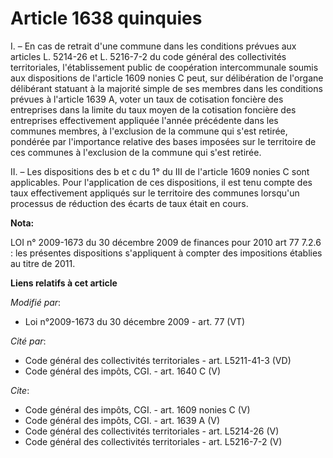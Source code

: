 # Article 1638 quinquies

I. – En cas de retrait d'une commune dans les conditions prévues aux articles L. 5214-26 et L. 5216-7-2 du code général des
collectivités territoriales, l'établissement public de coopération intercommunale soumis aux dispositions de l'article 1609
nonies C peut, sur délibération de l'organe délibérant statuant à la majorité simple de ses membres dans les conditions
prévues à l'article 1639 A, voter un taux de cotisation foncière des entreprises dans la limite du taux moyen de la
cotisation foncière des entreprises effectivement appliquée l'année précédente dans les communes membres, à l'exclusion de la
commune qui s'est retirée, pondérée par l'importance relative des bases imposées sur le territoire de ces communes à
l'exclusion de la commune qui s'est retirée.

II. – Les dispositions des b et c du 1° du III de l'article 1609 nonies C sont applicables. Pour l'application de ces
dispositions, il est tenu compte des taux effectivement appliqués sur le territoire des communes lorsqu'un processus de
réduction des écarts de taux était en cours.

**Nota:**

LOI n° 2009-1673 du 30 décembre 2009 de finances pour 2010 art 77 7.2.6  : les présentes dispositions s'appliquent à compter
des impositions établies au titre de 2011.

**Liens relatifs à cet article**

_Modifié par_:

  - Loi n°2009-1673 du 30 décembre 2009 - art. 77 (VT)

_Cité par_:

  - Code général des collectivités territoriales - art. L5211-41-3 (VD)
  - Code général des impôts, CGI. - art. 1640 C (V)

_Cite_:

  - Code général des impôts, CGI. - art. 1609 nonies C (V)
  - Code général des impôts, CGI. - art. 1639 A (V)
  - Code général des collectivités territoriales - art. L5214-26 (V)
  - Code général des collectivités territoriales - art. L5216-7-2 (V)
